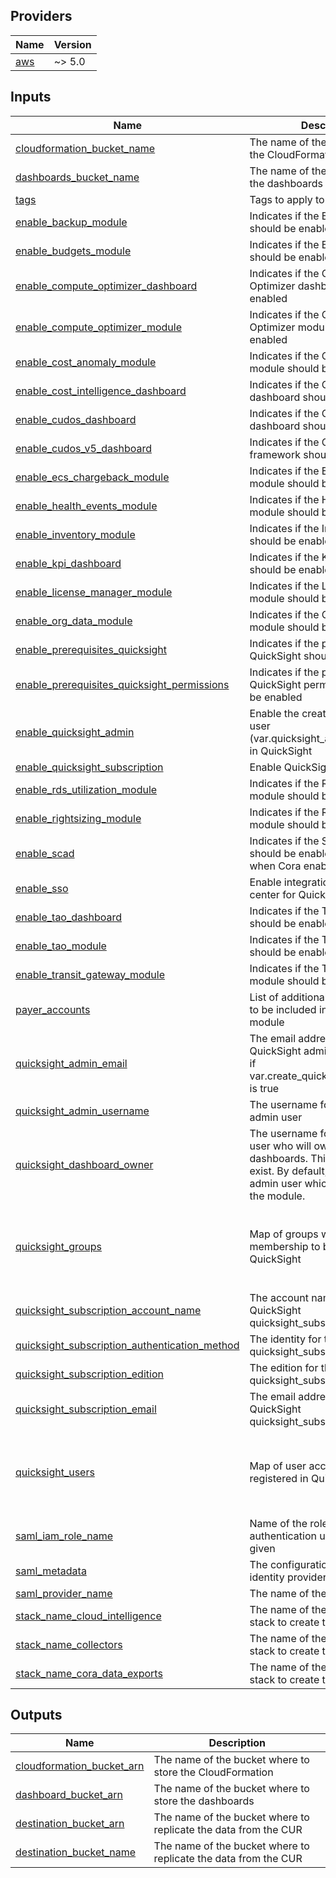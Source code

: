 <!-- BEGIN_TF_DOCS -->
## Providers

| Name | Version |
|------|---------|
| <a name="provider_aws"></a> [aws](#provider\_aws) | ~> 5.0 |

## Inputs

| Name | Description | Type | Default | Required |
|------|-------------|------|---------|:--------:|
| <a name="input_cloudformation_bucket_name"></a> [cloudformation\_bucket\_name](#input\_cloudformation\_bucket\_name) | The name of the bucket to store the CloudFormation | `string` | n/a | yes |
| <a name="input_dashboards_bucket_name"></a> [dashboards\_bucket\_name](#input\_dashboards\_bucket\_name) | The name of the bucket to store the dashboards configurations | `string` | n/a | yes |
| <a name="input_tags"></a> [tags](#input\_tags) | Tags to apply to all resources | `map(string)` | n/a | yes |
| <a name="input_enable_backup_module"></a> [enable\_backup\_module](#input\_enable\_backup\_module) | Indicates if the Backup module should be enabled | `bool` | `true` | no |
| <a name="input_enable_budgets_module"></a> [enable\_budgets\_module](#input\_enable\_budgets\_module) | Indicates if the Budget module should be enabled | `bool` | `true` | no |
| <a name="input_enable_compute_optimizer_dashboard"></a> [enable\_compute\_optimizer\_dashboard](#input\_enable\_compute\_optimizer\_dashboard) | Indicates if the Compute Optimizer dashboard should be enabled | `bool` | `true` | no |
| <a name="input_enable_compute_optimizer_module"></a> [enable\_compute\_optimizer\_module](#input\_enable\_compute\_optimizer\_module) | Indicates if the Compute Optimizer module should be enabled | `bool` | `true` | no |
| <a name="input_enable_cost_anomaly_module"></a> [enable\_cost\_anomaly\_module](#input\_enable\_cost\_anomaly\_module) | Indicates if the Cost Anomaly module should be enabled | `bool` | `true` | no |
| <a name="input_enable_cost_intelligence_dashboard"></a> [enable\_cost\_intelligence\_dashboard](#input\_enable\_cost\_intelligence\_dashboard) | Indicates if the Cost Intelligence dashboard should be enabled | `bool` | `true` | no |
| <a name="input_enable_cudos_dashboard"></a> [enable\_cudos\_dashboard](#input\_enable\_cudos\_dashboard) | Indicates if the CUDOS dashboard should be enabled | `bool` | `false` | no |
| <a name="input_enable_cudos_v5_dashboard"></a> [enable\_cudos\_v5\_dashboard](#input\_enable\_cudos\_v5\_dashboard) | Indicates if the CUDOS V5 framework should be enabled | `bool` | `true` | no |
| <a name="input_enable_ecs_chargeback_module"></a> [enable\_ecs\_chargeback\_module](#input\_enable\_ecs\_chargeback\_module) | Indicates if the ECS Chargeback module should be enabled | `bool` | `false` | no |
| <a name="input_enable_health_events_module"></a> [enable\_health\_events\_module](#input\_enable\_health\_events\_module) | Indicates if the Health Events module should be enabled | `bool` | `true` | no |
| <a name="input_enable_inventory_module"></a> [enable\_inventory\_module](#input\_enable\_inventory\_module) | Indicates if the Inventory module should be enabled | `bool` | `true` | no |
| <a name="input_enable_kpi_dashboard"></a> [enable\_kpi\_dashboard](#input\_enable\_kpi\_dashboard) | Indicates if the KPI dashboard should be enabled | `bool` | `true` | no |
| <a name="input_enable_license_manager_module"></a> [enable\_license\_manager\_module](#input\_enable\_license\_manager\_module) | Indicates if the License Manager module should be enabled | `bool` | `false` | no |
| <a name="input_enable_org_data_module"></a> [enable\_org\_data\_module](#input\_enable\_org\_data\_module) | Indicates if the Organization Data module should be enabled | `bool` | `true` | no |
| <a name="input_enable_prerequisites_quicksight"></a> [enable\_prerequisites\_quicksight](#input\_enable\_prerequisites\_quicksight) | Indicates if the prerequisites for QuickSight should be enabled | `bool` | `true` | no |
| <a name="input_enable_prerequisites_quicksight_permissions"></a> [enable\_prerequisites\_quicksight\_permissions](#input\_enable\_prerequisites\_quicksight\_permissions) | Indicates if the prerequisites for QuickSight permissions should be enabled | `bool` | `true` | no |
| <a name="input_enable_quicksight_admin"></a> [enable\_quicksight\_admin](#input\_enable\_quicksight\_admin) | Enable the creation of an admin user (var.quicksight\_admin\_username) in QuickSight | `bool` | `true` | no |
| <a name="input_enable_quicksight_subscription"></a> [enable\_quicksight\_subscription](#input\_enable\_quicksight\_subscription) | Enable QuickSight subscription | `bool` | `false` | no |
| <a name="input_enable_rds_utilization_module"></a> [enable\_rds\_utilization\_module](#input\_enable\_rds\_utilization\_module) | Indicates if the RDS Utilization module should be enabled | `bool` | `true` | no |
| <a name="input_enable_rightsizing_module"></a> [enable\_rightsizing\_module](#input\_enable\_rightsizing\_module) | Indicates if the Rightsizing module should be enabled | `bool` | `true` | no |
| <a name="input_enable_scad"></a> [enable\_scad](#input\_enable\_scad) | Indicates if the SCAD module should be enabled, only available when Cora enabled | `bool` | `false` | no |
| <a name="input_enable_sso"></a> [enable\_sso](#input\_enable\_sso) | Enable integration with identity center for QuickSight | `bool` | `true` | no |
| <a name="input_enable_tao_dashboard"></a> [enable\_tao\_dashboard](#input\_enable\_tao\_dashboard) | Indicates if the TAO dashboard should be enabled | `bool` | `false` | no |
| <a name="input_enable_tao_module"></a> [enable\_tao\_module](#input\_enable\_tao\_module) | Indicates if the TAO module should be enabled | `bool` | `true` | no |
| <a name="input_enable_transit_gateway_module"></a> [enable\_transit\_gateway\_module](#input\_enable\_transit\_gateway\_module) | Indicates if the Transit Gateway module should be enabled | `bool` | `true` | no |
| <a name="input_payer_accounts"></a> [payer\_accounts](#input\_payer\_accounts) | List of additional payer accounts to be included in the collectors module | `list(string)` | `[]` | no |
| <a name="input_quicksight_admin_email"></a> [quicksight\_admin\_email](#input\_quicksight\_admin\_email) | The email address for the QuickSight admin user. Required if var.create\_quicksight\_admin\_user is true | `string` | `null` | no |
| <a name="input_quicksight_admin_username"></a> [quicksight\_admin\_username](#input\_quicksight\_admin\_username) | The username for the QuickSight admin user | `string` | `"admin"` | no |
| <a name="input_quicksight_dashboard_owner"></a> [quicksight\_dashboard\_owner](#input\_quicksight\_dashboard\_owner) | The username for the QuickSight user who will own the dashboards. This user needs to exist. By default, it will be the admin user which is created by the module. | `string` | `"admin"` | no |
| <a name="input_quicksight_groups"></a> [quicksight\_groups](#input\_quicksight\_groups) | Map of groups with user membership to be added to QuickSight | <pre>map(object({<br/>    description = optional(string)<br/>    namespace   = optional(string)<br/>    members     = optional(list(string), [])<br/>  }))</pre> | `{}` | no |
| <a name="input_quicksight_subscription_account_name"></a> [quicksight\_subscription\_account\_name](#input\_quicksight\_subscription\_account\_name) | The account name for the QuickSight quicksight\_subscription edition | `string` | `null` | no |
| <a name="input_quicksight_subscription_authentication_method"></a> [quicksight\_subscription\_authentication\_method](#input\_quicksight\_subscription\_authentication\_method) | The identity for the QuickSight quicksight\_subscription edition | `string` | `"IAM_AND_QUICKSIGHT"` | no |
| <a name="input_quicksight_subscription_edition"></a> [quicksight\_subscription\_edition](#input\_quicksight\_subscription\_edition) | The edition for the QuickSight quicksight\_subscription | `string` | `"ENTERPRISE"` | no |
| <a name="input_quicksight_subscription_email"></a> [quicksight\_subscription\_email](#input\_quicksight\_subscription\_email) | The email address for the QuickSight quicksight\_subscription edition | `string` | `null` | no |
| <a name="input_quicksight_users"></a> [quicksight\_users](#input\_quicksight\_users) | Map of user accounts to be registered in QuickSight | <pre>map(object({<br/>    identity_type = string<br/>    namespace     = optional(string, "default")<br/>    role          = optional(string, "READER")<br/>  }))</pre> | `{}` | no |
| <a name="input_saml_iam_role_name"></a> [saml\_iam\_role\_name](#input\_saml\_iam\_role\_name) | Name of the role all authentication users are initially given | `string` | `"aws-cudos-sso"` | no |
| <a name="input_saml_metadata"></a> [saml\_metadata](#input\_saml\_metadata) | The configuration for the SAML identity provider | `string` | `""` | no |
| <a name="input_saml_provider_name"></a> [saml\_provider\_name](#input\_saml\_provider\_name) | The name of the SAML provider | `string` | `"aws-cudos-sso"` | no |
| <a name="input_stack_name_cloud_intelligence"></a> [stack\_name\_cloud\_intelligence](#input\_stack\_name\_cloud\_intelligence) | The name of the CloudFormation stack to create the dashboards | `string` | `"CI-Cloud-Intelligence-Dashboards"` | no |
| <a name="input_stack_name_collectors"></a> [stack\_name\_collectors](#input\_stack\_name\_collectors) | The name of the CloudFormation stack to create the collectors | `string` | `"CidDataCollectionStack"` | no |
| <a name="input_stack_name_cora_data_exports"></a> [stack\_name\_cora\_data\_exports](#input\_stack\_name\_cora\_data\_exports) | The name of the CloudFormation stack to create the Data Exports | `string` | `"CidDataExportsDestinationStack"` | no |

## Outputs

| Name | Description |
|------|-------------|
| <a name="output_cloudformation_bucket_arn"></a> [cloudformation\_bucket\_arn](#output\_cloudformation\_bucket\_arn) | The name of the bucket where to store the CloudFormation |
| <a name="output_dashboard_bucket_arn"></a> [dashboard\_bucket\_arn](#output\_dashboard\_bucket\_arn) | The name of the bucket where to store the dashboards |
| <a name="output_destination_bucket_arn"></a> [destination\_bucket\_arn](#output\_destination\_bucket\_arn) | The name of the bucket where to replicate the data from the CUR |
| <a name="output_destination_bucket_name"></a> [destination\_bucket\_name](#output\_destination\_bucket\_name) | The name of the bucket where to replicate the data from the CUR |
<!-- END_TF_DOCS -->

